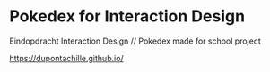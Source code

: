 # Pokedex for Interaction Design

Eindopdracht Interaction Design // Pokedex made for school project

https://dupontachille.github.io/
